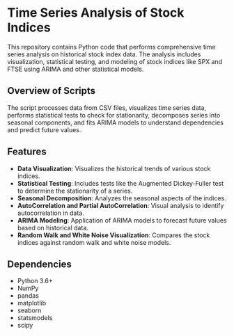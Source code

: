 # Time Series Analysis of Stock Indices

This repository contains Python code that performs comprehensive time series analysis on historical stock index data. The analysis includes visualization, statistical testing, and modeling of stock indices like SPX and FTSE using ARIMA and other statistical models.

## Overview of Scripts

The script processes data from CSV files, visualizes time series data, performs statistical tests to check for stationarity, decomposes series into seasonal components, and fits ARIMA models to understand dependencies and predict future values.

## Features

- **Data Visualization**: Visualizes the historical trends of various stock indices.
- **Statistical Testing**: Includes tests like the Augmented Dickey-Fuller test to determine the stationarity of a series.
- **Seasonal Decomposition**: Analyzes the seasonal aspects of the indices.
- **AutoCorrelation and Partial AutoCorrelation**: Visual analysis to identify autocorrelation in data.
- **ARIMA Modeling**: Application of ARIMA models to forecast future values based on historical data.
- **Random Walk and White Noise Visualization**: Compares the stock indices against random walk and white noise models.

## Dependencies

- Python 3.6+
- NumPy
- pandas
- matplotlib
- seaborn
- statsmodels
- scipy
